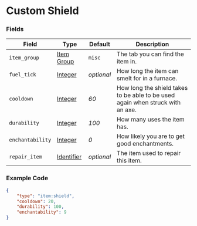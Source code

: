 # Custom Shield

### Fields

   Field   | Type | Default | Description
-----------|------|---------|-------------
`item_group`| [Item Group](../../data_types/item_groups) | `misc` | The tab you can find the item in.
`fuel_tick` | [Integer](../submodules/apoli-docs/docs/data_types/integer.md) | *optional* | How long the item can smelt for in a furnace.
`cooldown` | [Integer](../submodules/apoli-docs/docs/data_types/integer.md) | *60* | How long the shield takes to be able to be used again when struck with an axe.
`durability` | [Integer](../submodules/apoli-docs/docs/data_types/integer.md) | *100* | How many uses the item has.
`enchantability` | [Integer](../submodules/apoli-docs/docs/data_types/integer.md) | *0* | How likely you are to get good enchantments.
`repair_item` | [Identifier](../submodules/apoli-docs/docs/data_types/identifier.md) | *optional* | The item used to repair this item.

### Example Code

```json
{
    "type": "item:shield",
    "cooldown": 20,
    "durability": 100,
    "enchantability": 9
}
```
